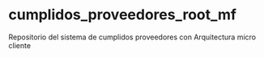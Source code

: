 # cumplidos_proveedores_root_mf
Repositorio del sistema de cumplidos proveedores con Arquitectura micro cliente
